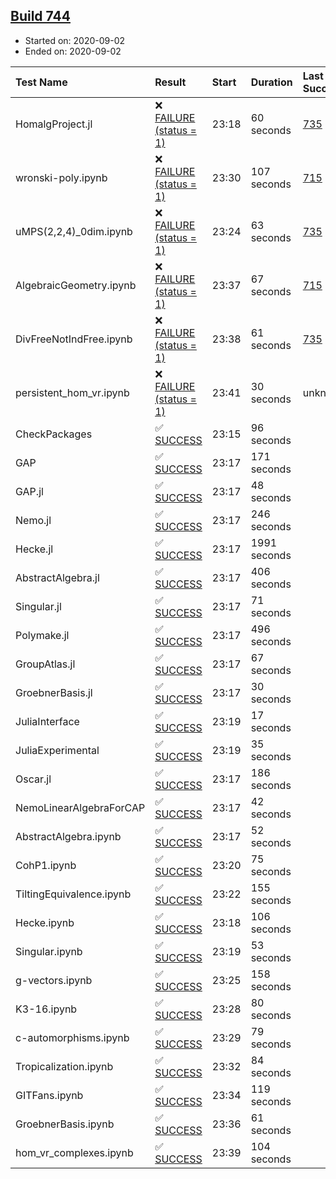 ## [Build 744](https://oscarci.mathematik.uni-kl.de/job/oscar-stable/744/)

* Started on: 2020-09-02
* Ended on: 2020-09-02

| Test Name    | Result | Start | Duration | Last Success | First Failure |
|:-------------|:-------|:------|:---------|:-------------|:--------------|
| HomalgProject.jl | ❌ [FAILURE (status = 1)](https://oscarci.mathematik.uni-kl.de/job/oscar-stable/744/artifact/logs/build-744/HomalgProject.jl.log) | 23:18 | 60 seconds | [735](https://oscarci.mathematik.uni-kl.de/job/oscar-stable/735/) | [736](https://oscarci.mathematik.uni-kl.de/job/oscar-stable/736/) |
| wronski-poly.ipynb | ❌ [FAILURE (status = 1)](https://oscarci.mathematik.uni-kl.de/job/oscar-stable/744/artifact/logs/build-744/wronski-poly.ipynb.log) | 23:30 | 107 seconds | [715](https://oscarci.mathematik.uni-kl.de/job/oscar-stable/715/) | [716](https://oscarci.mathematik.uni-kl.de/job/oscar-stable/716/) |
| uMPS(2,2,4)_0dim.ipynb | ❌ [FAILURE (status = 1)](https://oscarci.mathematik.uni-kl.de/job/oscar-stable/744/artifact/logs/build-744/uMPS-2-2-4-_0dim.ipynb.log) | 23:24 | 63 seconds | [735](https://oscarci.mathematik.uni-kl.de/job/oscar-stable/735/) | [736](https://oscarci.mathematik.uni-kl.de/job/oscar-stable/736/) |
| AlgebraicGeometry.ipynb | ❌ [FAILURE (status = 1)](https://oscarci.mathematik.uni-kl.de/job/oscar-stable/744/artifact/logs/build-744/AlgebraicGeometry.ipynb.log) | 23:37 | 67 seconds | [715](https://oscarci.mathematik.uni-kl.de/job/oscar-stable/715/) | [716](https://oscarci.mathematik.uni-kl.de/job/oscar-stable/716/) |
| DivFreeNotIndFree.ipynb | ❌ [FAILURE (status = 1)](https://oscarci.mathematik.uni-kl.de/job/oscar-stable/744/artifact/logs/build-744/DivFreeNotIndFree.ipynb.log) | 23:38 | 61 seconds | [735](https://oscarci.mathematik.uni-kl.de/job/oscar-stable/735/) | [736](https://oscarci.mathematik.uni-kl.de/job/oscar-stable/736/) |
| persistent_hom_vr.ipynb | ❌ [FAILURE (status = 1)](https://oscarci.mathematik.uni-kl.de/job/oscar-stable/744/artifact/logs/build-744/persistent_hom_vr.ipynb.log) | 23:41 | 30 seconds | unknown | unknown |
| CheckPackages | ✅ [SUCCESS](https://oscarci.mathematik.uni-kl.de/job/oscar-stable/744/artifact/logs/build-744/CheckPackages.log) | 23:15 | 96 seconds |  |  |
| GAP | ✅ [SUCCESS](https://oscarci.mathematik.uni-kl.de/job/oscar-stable/744/artifact/logs/build-744/GAP.log) | 23:17 | 171 seconds |  |  |
| GAP.jl | ✅ [SUCCESS](https://oscarci.mathematik.uni-kl.de/job/oscar-stable/744/artifact/logs/build-744/GAP.jl.log) | 23:17 | 48 seconds |  |  |
| Nemo.jl | ✅ [SUCCESS](https://oscarci.mathematik.uni-kl.de/job/oscar-stable/744/artifact/logs/build-744/Nemo.jl.log) | 23:17 | 246 seconds |  |  |
| Hecke.jl | ✅ [SUCCESS](https://oscarci.mathematik.uni-kl.de/job/oscar-stable/744/artifact/logs/build-744/Hecke.jl.log) | 23:17 | 1991 seconds |  |  |
| AbstractAlgebra.jl | ✅ [SUCCESS](https://oscarci.mathematik.uni-kl.de/job/oscar-stable/744/artifact/logs/build-744/AbstractAlgebra.jl.log) | 23:17 | 406 seconds |  |  |
| Singular.jl | ✅ [SUCCESS](https://oscarci.mathematik.uni-kl.de/job/oscar-stable/744/artifact/logs/build-744/Singular.jl.log) | 23:17 | 71 seconds |  |  |
| Polymake.jl | ✅ [SUCCESS](https://oscarci.mathematik.uni-kl.de/job/oscar-stable/744/artifact/logs/build-744/Polymake.jl.log) | 23:17 | 496 seconds |  |  |
| GroupAtlas.jl | ✅ [SUCCESS](https://oscarci.mathematik.uni-kl.de/job/oscar-stable/744/artifact/logs/build-744/GroupAtlas.jl.log) | 23:17 | 67 seconds |  |  |
| GroebnerBasis.jl | ✅ [SUCCESS](https://oscarci.mathematik.uni-kl.de/job/oscar-stable/744/artifact/logs/build-744/GroebnerBasis.jl.log) | 23:17 | 30 seconds |  |  |
| JuliaInterface | ✅ [SUCCESS](https://oscarci.mathematik.uni-kl.de/job/oscar-stable/744/artifact/logs/build-744/JuliaInterface.log) | 23:19 | 17 seconds |  |  |
| JuliaExperimental | ✅ [SUCCESS](https://oscarci.mathematik.uni-kl.de/job/oscar-stable/744/artifact/logs/build-744/JuliaExperimental.log) | 23:19 | 35 seconds |  |  |
| Oscar.jl | ✅ [SUCCESS](https://oscarci.mathematik.uni-kl.de/job/oscar-stable/744/artifact/logs/build-744/Oscar.jl.log) | 23:17 | 186 seconds |  |  |
| NemoLinearAlgebraForCAP | ✅ [SUCCESS](https://oscarci.mathematik.uni-kl.de/job/oscar-stable/744/artifact/logs/build-744/NemoLinearAlgebraForCAP.log) | 23:17 | 42 seconds |  |  |
| AbstractAlgebra.ipynb | ✅ [SUCCESS](https://oscarci.mathematik.uni-kl.de/job/oscar-stable/744/artifact/logs/build-744/AbstractAlgebra.ipynb.log) | 23:17 | 52 seconds |  |  |
| CohP1.ipynb | ✅ [SUCCESS](https://oscarci.mathematik.uni-kl.de/job/oscar-stable/744/artifact/logs/build-744/CohP1.ipynb.log) | 23:20 | 75 seconds |  |  |
| TiltingEquivalence.ipynb | ✅ [SUCCESS](https://oscarci.mathematik.uni-kl.de/job/oscar-stable/744/artifact/logs/build-744/TiltingEquivalence.ipynb.log) | 23:22 | 155 seconds |  |  |
| Hecke.ipynb | ✅ [SUCCESS](https://oscarci.mathematik.uni-kl.de/job/oscar-stable/744/artifact/logs/build-744/Hecke.ipynb.log) | 23:18 | 106 seconds |  |  |
| Singular.ipynb | ✅ [SUCCESS](https://oscarci.mathematik.uni-kl.de/job/oscar-stable/744/artifact/logs/build-744/Singular.ipynb.log) | 23:19 | 53 seconds |  |  |
| g-vectors.ipynb | ✅ [SUCCESS](https://oscarci.mathematik.uni-kl.de/job/oscar-stable/744/artifact/logs/build-744/g-vectors.ipynb.log) | 23:25 | 158 seconds |  |  |
| K3-16.ipynb | ✅ [SUCCESS](https://oscarci.mathematik.uni-kl.de/job/oscar-stable/744/artifact/logs/build-744/K3-16.ipynb.log) | 23:28 | 80 seconds |  |  |
| c-automorphisms.ipynb | ✅ [SUCCESS](https://oscarci.mathematik.uni-kl.de/job/oscar-stable/744/artifact/logs/build-744/c-automorphisms.ipynb.log) | 23:29 | 79 seconds |  |  |
| Tropicalization.ipynb | ✅ [SUCCESS](https://oscarci.mathematik.uni-kl.de/job/oscar-stable/744/artifact/logs/build-744/Tropicalization.ipynb.log) | 23:32 | 84 seconds |  |  |
| GITFans.ipynb | ✅ [SUCCESS](https://oscarci.mathematik.uni-kl.de/job/oscar-stable/744/artifact/logs/build-744/GITFans.ipynb.log) | 23:34 | 119 seconds |  |  |
| GroebnerBasis.ipynb | ✅ [SUCCESS](https://oscarci.mathematik.uni-kl.de/job/oscar-stable/744/artifact/logs/build-744/GroebnerBasis.ipynb.log) | 23:36 | 61 seconds |  |  |
| hom_vr_complexes.ipynb | ✅ [SUCCESS](https://oscarci.mathematik.uni-kl.de/job/oscar-stable/744/artifact/logs/build-744/hom_vr_complexes.ipynb.log) | 23:39 | 104 seconds |  |  |
